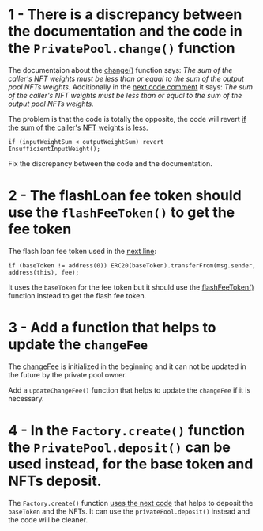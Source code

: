 1 - There is a discrepancy between the documentation and the code in the ```PrivatePool.change()``` function
==

The documentaion about the [change()](https://docs.caviar.sh/technical-reference/custom-pools/smart-contract-api/privatepool#change) function says: *The sum of the caller's NFT weights must be less than or equal to the sum of the output pool NFTs weights.* Additionally in the [next code comment](https://github.com/code-423n4/2023-04-caviar/blob/cd8a92667bcb6657f70657183769c244d04c015c/src/PrivatePool.sol#L376) it says: *The sum of the caller's NFT weights must be less than or equal to the sum of the output pool NFTs weights.*

The problem is that the code is totally the opposite, the code will revert [if the sum of the caller's NFT weights is less.](https://github.com/code-423n4/2023-04-caviar/blob/cd8a92667bcb6657f70657183769c244d04c015c/src/PrivatePool.sol#L413)

```solidity
if (inputWeightSum < outputWeightSum) revert InsufficientInputWeight();
```

Fix the discrepancy between the code and the documentation.

2 - The flashLoan fee token should use the ```flashFeeToken()``` to get the fee token
==

The flash loan fee token used in the [next line](https://github.com/code-423n4/2023-04-caviar/blob/cd8a92667bcb6657f70657183769c244d04c015c/src/PrivatePool.sol#L651):

```solidity
if (baseToken != address(0)) ERC20(baseToken).transferFrom(msg.sender, address(this), fee);
```

It uses the ```baseToken``` for the fee token but it should use the [flashFeeToken()](https://github.com/code-423n4/2023-04-caviar/blob/cd8a92667bcb6657f70657183769c244d04c015c/src/PrivatePool.sol#L755) function instead to get the flash fee token.

3 - Add a function that helps to update the ```changeFee```
==

The [changeFee](https://github.com/code-423n4/2023-04-caviar/blob/cd8a92667bcb6657f70657183769c244d04c015c/src/PrivatePool.sol#L179) is initialized in the beginning and it can not be updated in the future by the private pool owner.

Add a ```updateChangeFee()``` function that helps to update the ```changeFee``` if it is necessary.

4 - In the ```Factory.create()``` function the ```PrivatePool.deposit()``` can be used instead, for the base token and NFTs deposit.
==

The ```Factory.create()``` function [uses the next code](https://github.com/code-423n4/2023-04-caviar/blob/main/src/Factory.sol#L110-L121) that helps to deposit the ```baseToken``` and the NFTs. It can use the ```privatePool.deposit()``` instead and the code will be cleaner.